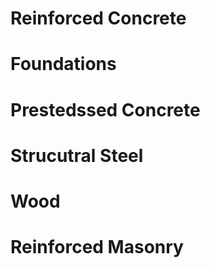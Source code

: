 # Reinforced Concrete
# Foundations
# Prestedssed Concrete
# Strucutral Steel
# Wood
# Reinforced Masonry
